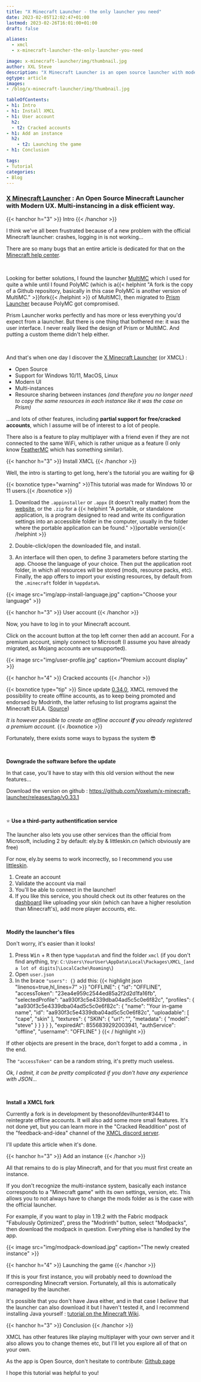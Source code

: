 ```yaml
---
title: "X Minecraft Launcher - the only launcher you need"
date: 2023-02-05T12:02:47+01:00
lastmod: 2023-02-26T16:01:00+01:00
draft: false

aliases:
  - xmcl
  - x-minecraft-launcher-the-only-launcher-you-need

image: x-minecraft-launcher/img/thumbnail.jpg
author: XXL Steve
description: "X Minecraft Launcher is an open source launcher with modern UX. Let's look at how to install it!"
ogtype: article
images:
- /blog/x-minecraft-launcher/img/thumbnail.jpg

tableOfContents:
- h1: Intro
- h1: Install XMCL
- h1: User account
  h2:
  - t2: Cracked accounts
- h1: Add an instance
  h2:
    - t2: Launching the game
- h1: Conclusion

tags:
- Tutorial
categories:
- Blog
---
```


### [X Minecraft Launcher](https://xmcl.app/) : An Open Source Minecraft Launcher with Modern UX. Multi-instancing in a disk efficient way.

{{< hanchor h="3" >}}
Intro
{{< /hanchor >}}

I think we've all been frustrated because of a new problem with the official Minecraft launcher: crashes, logging in is not working...

There are so many bugs that an entire article is dedicated for that on the [Minecraft help center](https://help.minecraft.net/hc/en-us/articles/6662588435597-Minecraft-Launcher-Troubleshooting-FAQ).

&nbsp;

Looking for better solutions, I found the launcher [MultiMC](https://multimc.org/) which I used for quite a while until I found PolyMC (which is a{{< helphint "A fork is the copy of a Github repository, basically in this case PolyMC is another version of MultiMC." >}}fork{{< /helphint >}} of MultiMC), then migrated to [Prism Launcher](https://prismlauncher.org) because PolyMC got compromised.

Prism Launcher works perfectly and has more or less everything you'd expect from a launcher. But there is one thing that bothered me: it was the user interface. I never really liked the design of Prism or MultiMC. And putting a custom theme didn't help either.

&nbsp;

And that's when one day I discover the [X Minecraft Launcher](https://xmcl.app/) (or XMCL) : 

- Open Source
- Support for Windows 10/11, MacOS, Linux
- Modern UI
- Multi-instances
- Resource sharing between instances *(and therefore you no longer need to copy the same resources in each instance like it was the case on Prism)*

...and lots of other features, including **partial support for free/cracked accounts**, which I assume will be of interest to a lot of people.

There also is a feature to play multiplayer with a friend even if they are not connected to the same WiFi, which is rather unique as a feature (I only know [FeatherMC](https://feathermc.com) which has something similar).

{{< hanchor h="3" >}}
Install XMCL
{{< /hanchor >}}

Well, the intro is starting to get long, here's the tutorial you are waiting for 😆

{{< boxnotice type="warning" >}}This tutorial was made for Windows 10 or 11 users.{{< /boxnotice >}}

1. Download the `.appinstaller` or `.appx` (it doesn't really matter) from the [website](https://xmcl.app/), or the `.zip` for a {{< helphint "A portable, or standalone application, is a program designed to read and write its configuration settings into an accessible folder in the computer, usually in the folder where the portable application can be found." >}}portable version{{< /helphint >}}

2. Double-click/open the downloaded file, and install.

3. An interface will then open, to define 3 parameters before starting the app. Choose the language of your choice. Then put the application root folder, in which all resources will be stored (mods, resource packs, etc). Finally, the app offers to import your existing resources, by default from the `.minecraft` folder in `%appdata%`.

{{< image src="img/app-install-language.jpg" caption="Choose your language" >}}

{{< hanchor h="3" >}}
User account
{{< /hanchor >}}

Now, you have to log in to your Minecraft account.

Click on the account button at the top left corner then add an account. For a premium account, simply connect to Microsoft (I assume you have already migrated, as Mojang accounts are unsupported).

{{< image src="img/user-profile.jpg" caption="Premium account display" >}}

{{< hanchor h="4" >}}
Cracked accounts
{{< /hanchor >}}

{{< boxnotice type="tip" >}}
Since update [0.34.0](https://xmcl.app/fr/changelogs#0.34.0), XMCL removed the possibility to create offline accounts, as to keep being promoted and endorsed by Modrinth, the latter refusing to list programs against the Minecraft EULA. ([Source](/blog/x-minecraft-launcher/img/quote-crack.jpg))

*It is however possible to create an offline account **if** you already registered a premium account.*
{{< /boxnotice >}}

Fortunately, there exists some ways to bypass the system 😎

&nbsp;

**Downgrade the software before the update**

In that case, you'll have to stay with this old version without the new features...

Download the version on github : https://github.com/Voxelum/x-minecraft-launcher/releases/tag/v0.33.1

&nbsp;

⭐ **Use a third-party authentification service**

The launcher also lets you use other services than the official from Microsoft, including 2 by default: ely.by & littleskin.cn (which obviously are free)

For now, ely.by seems to work incorrectly, so I recommend you use [littleskin](https://littleskin.cn).

1. Create an account
2. Validate the account via mail
3. You'll be able to connect in the launcher!
4. If you like this service, you should check out its other features on the [dashboard](https://littleskin.cn/user) like uploading your skin (which can have a higher resolution than Minecraft's), add more player accounts, etc.

&nbsp;

**Modify the launcher's files**

Don't worry, it's easier than it looks!

1. Press <kbd>Win</kbd> + <kbd>R</kbd> then type `%appdata%` and find the folder `xmcl` (if you don't find anything, try: `C:\Users\YourUser\AppData\Local\Packages\XMCL_[and a lot of digits]\LocalCache\Roaming\`)
2. Open `user.json`
3. In the brace `"users": {}` add this:
   {{< highlight json "linenos=true,hl_lines=7" >}}
   "OFFLINE": {
      "id": "OFFLINE",
      "accessToken": "23ea4e959c2544ed85a2f2d2d1fa16fb",
      "selectedProfile": "aa930f3c5e4339dba04ad5c5c0e6f82c",
      "profiles": {
        "aa930f3c5e4339dba04ad5c5c0e6f82c": {
          "name": "Your in-game name",
          "id": "aa930f3c5e4339dba04ad5c5c0e6f82c",
          "uploadable": [
            "cape",
            "skin"
          ],
          "textures": {
            "SKIN": {
              "url": "",
              "metadata": {
                "model": "steve"
              }
            }
          }
        }
      },
      "expiredAt": 8556839292003941,
      "authService": "offline",
      "username": "OFFLINE"
    }
   {{< / highlight >}}

If other objects are present in the brace, don't forget to add a comma `,` in the end.

The `"accessToken"` can be a random string, it's pretty much useless.

*Ok, I admit, it can be pretty complicated if you don't have any experience with JSON...*

&nbsp;

**Install a XMCL fork**

Currently a fork is in development by thesonofdevilhunter#3441 to reintegrate offline accounts. It will also add some more small features. It's not done yet, but you can learn more in the "Cracked Readdition" post of the "feedback-and-idea" channel of the [XMCL discord server](https://discord.gg/W5XVwYY7GQ).

I'll update this article when it's done.

{{< hanchor h="3" >}}
Add an instance
{{< /hanchor >}}

All that remains to do is play Minecraft, and for that you must first create an instance.

If you don't recognize the multi-instance system, basically each instance corresponds to a "Minecraft game" with its own settings, version, etc. This allows you to not always have to change the mods folder as is the case with the official launcher.

For example, if you want to play in 1.19.2 with the Fabric modpack "Fabulously Optimized", press the "Modrinth" button, select "Modpacks", then download the modpack in question. Everything else is handled by the app.

{{< image src="img/modpack-download.jpg" caption="The newly created instance" >}}

{{< hanchor h="4" >}}
Launching the game
{{< /hanchor >}}

If this is your first instance, you will probably need to download the corresponding Minecraft version. Fortunately, all this is automatically managed by the launcher.

It's possible that you don't have Java either, and in that case I *believe* that the launcher can also download it but I haven't tested it, and I recommend installing Java yourself : [tutorial on the Minecraft Wiki](https://minecraft.fandom.com/wiki/Tutorials/Setting_up_a_server#Java).

{{< hanchor h="3" >}}
Conclusion
{{< /hanchor >}}

XMCL has other features like playing multiplayer with your own server and it also allows you to change themes etc, but I'll let you explore all of that on your own.

As the app is Open Source, don't hesitate to contribute: [Github page](https://github.com/voxelum/x-minecraft-launcher)

I hope this tutorial was helpful to you!
